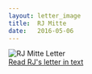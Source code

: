 ```yaml
---
layout: letter_image
title:  RJ Mitte
date:   2016-05-06
---
```


<div class="letter-image">
  <img alt="RJ Mitte Letter" src="{{ '/images/rj-mitte.png'  | prepend: site.baseurl }}">
</div>
<div class="letter-links">
  <a class="page-link" href="{{ '/rj-mitte/text' | prepend: site.baseurl }}">Read RJ's letter in text</a>
</div>

